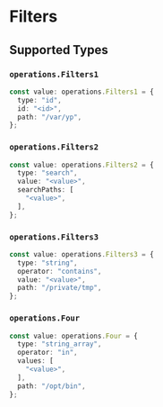 # Filters


## Supported Types

### `operations.Filters1`

```typescript
const value: operations.Filters1 = {
  type: "id",
  id: "<id>",
  path: "/var/yp",
};
```

### `operations.Filters2`

```typescript
const value: operations.Filters2 = {
  type: "search",
  value: "<value>",
  searchPaths: [
    "<value>",
  ],
};
```

### `operations.Filters3`

```typescript
const value: operations.Filters3 = {
  type: "string",
  operator: "contains",
  value: "<value>",
  path: "/private/tmp",
};
```

### `operations.Four`

```typescript
const value: operations.Four = {
  type: "string_array",
  operator: "in",
  values: [
    "<value>",
  ],
  path: "/opt/bin",
};
```

